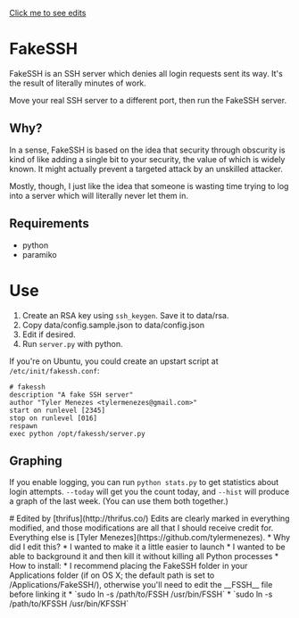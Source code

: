 [Click me to see edits](#edits)
# FakeSSH

FakeSSH is an SSH server which denies all login requests sent its way. It's the result of literally minutes of work.

Move your real SSH server to a different port, then run the FakeSSH server.

## Why?

In a sense, FakeSSH is based on the idea that security through obscurity is kind of like adding a single bit to your security, the value of which is widely known. It might actually prevent a targeted attack by an unskilled attacker.

Mostly, though, I just like the idea that someone is wasting time trying to log into a server which will literally never let them in.

## Requirements

* python
* paramiko

# Use

1. Create an RSA key using `ssh_keygen`. Save it to data/rsa.
1. Copy data/config.sample.json to data/config.json
1. Edit if desired.
1. Run `server.py` with python.

If you're on Ubuntu, you could create an upstart script at `/etc/init/fakessh.conf`:

    # fakessh
    description "A fake SSH server"
    author "Tyler Menezes <tylermenezes@gmail.com>"
    start on runlevel [2345]
    stop on runlevel [016]
    respawn
    exec python /opt/fakessh/server.py

## Graphing

If you enable logging, you can run `python stats.py` to get statistics about login attempts. `--today` will get you the count today, and `--hist` will produce a graph of the last week. (You can use them both together.)

<div id="edits"></div>
# Edited by [thrifus](http://thrifus.co/)
Edits are clearly marked in everything modified, and those modifications are all that I should receive credit for. Everything else is [Tyler Menezes](https://github.com/tylermenezes).
* Why did I edit this?
    * I wanted to make it a little easier to launch
    * I wanted to be able to background it and then kill it without killing all Python processes
* How to install:
    * I recommend placing the FakeSSH folder in your Applications folder (if on OS X; the default path is set to /Applications/FakeSSH/), otherwise you'll need to edit the __FSSH__ file before linking it
    * `sudo ln -s /path/to/FSSH /usr/bin/FSSH`
    * `sudo ln -s /path/to/KFSSH /usr/bin/KFSSH`
